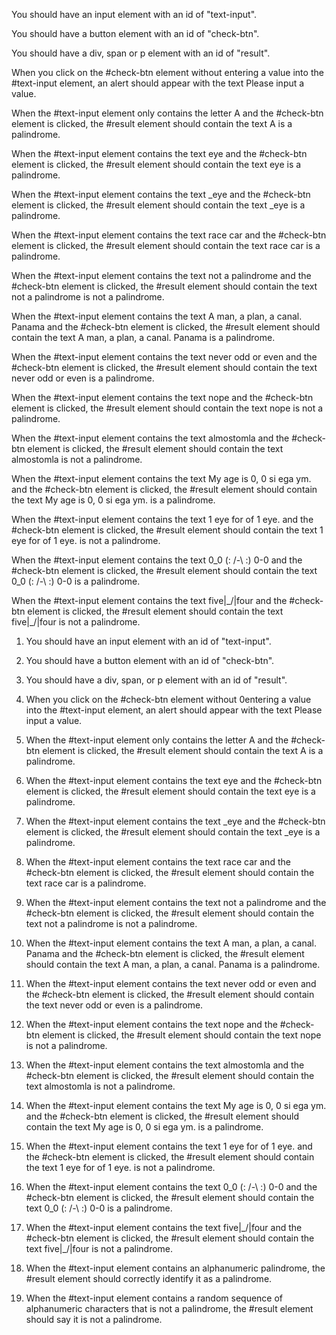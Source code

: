 <!-- User story -->

You should have an input element with an id of
"text-input".

You should have a button element with an id of
"check-btn".

You should have a div, span or p element with an
id of "result".

When you click on the #check-btn element without
entering a value into the #text-input element,
an alert should appear with the text Please input
a value.

When the #text-input element only contains the
letter A and the #check-btn element is clicked,
the #result element should contain the text A is
a palindrome.

When the #text-input element contains the text eye
and the #check-btn element is clicked, the #result
element should contain the text eye is a palindrome.

When the #text-input element contains the text
\_eye and the #check-btn element is clicked, the
#result element should contain the text \_eye is a palindrome.

When the #text-input element contains the text
race car and the #check-btn element is clicked,
the #result element should contain the text race
car is a palindrome.

When the #text-input element contains the text not
a palindrome and the #check-btn element is clicked,
the #result element should contain the text not a
palindrome is not a palindrome.

When the #text-input element contains the text A man,
a plan, a canal. Panama and the #check-btn element
is clicked, the #result element should contain the
text A man, a plan, a canal. Panama is a palindrome.

When the #text-input element contains the text never
odd or even and the #check-btn element is clicked,
the #result element should contain the text never
odd or even is a palindrome.

When the #text-input element contains the text nope
and the #check-btn element is clicked, the #result
element should contain the text nope is not a
palindrome.

When the #text-input element contains the text
almostomla and the #check-btn element is clicked, the #result element should contain the text almostomla is
not a palindrome.

When the #text-input element contains the text My
age is 0, 0 si ega ym. and the #check-btn element is clicked, the #result element should contain the text
My age is 0, 0 si ega ym. is a palindrome.

When the #text-input element contains the text 1 eye
for of 1 eye. and the #check-btn element is clicked,
the #result element should contain the text 1 eye for
of 1 eye. is not a palindrome.

When the #text-input element contains the text
0_0 (: /-\ :) 0-0 and the #check-btn element is
clicked, the #result element should contain the
text 0_0 (: /-\ :) 0-0 is a palindrome.

When the #text-input element contains the text
five|\_/|four and the #check-btn element is clicked,
the #result element should contain the text
five|\_/|four is not a palindrome.

<!-- Tests -->

1. You should have an input element with an id of "text-input".

2. You should have a button element with an id of "check-btn".

3. You should have a div, span, or p element with
   an id of "result".

4. When you click on the #check-btn element without
   0entering a value into the #text-input element, an
   alert should appear with the text Please input a
   value.

5. When the #text-input element only contains the
   letter A and the #check-btn element is clicked,
   the #result element should contain the text A is a palindrome.

6. When the #text-input element contains the text
   eye and the #check-btn element is clicked, the #result element should contain the text eye is a palindrome.

7. When the #text-input element contains the text
   \_eye and the #check-btn element is clicked, the
   #result element should contain the text \_eye is a palindrome.

8. When the #text-input element contains the text
   race car and the #check-btn element is clicked, the
   #result element should contain the text race car is a palindrome.

9. When the #text-input element contains the text
   not a palindrome and the #check-btn element is clicked,
   the #result element should contain the text not a palindrome is not a palindrome.

10. When the #text-input element contains the text A
    man, a plan, a canal. Panama and the #check-btn element
    is clicked, the #result element should contain the text
    A man, a plan, a canal. Panama is a palindrome.

11. When the #text-input element contains the text never odd or even and the #check-btn element is clicked, the #result element should contain the text never odd or even is a palindrome.

12. When the #text-input element contains the text
    nope and the #check-btn element is clicked, the #result element should contain the text nope is not a palindrome.

13. When the #text-input element contains the text almostomla and the #check-btn element is clicked, the #result element should contain the text almostomla is
    not a palindrome.

14. When the #text-input element contains the text
    My age is 0, 0 si ega ym. and the #check-btn element
    is clicked, the #result element should contain the
    text My age is 0, 0 si ega ym. is a palindrome.

15. When the #text-input element contains the text
    1 eye for of 1 eye. and the #check-btn element is
    clicked, the #result element should contain the text
    1 eye for of 1 eye. is not a palindrome.

16. When the #text-input element contains the text
    0_0 (: /-\ :) 0-0 and the #check-btn element is
    clicked, the #result element should contain the
    text 0_0 (: /-\ :) 0-0 is a palindrome.

17. When the #text-input element contains the text
    five|\_/|four and the #check-btn element is clicked,
    the #result element should contain the text
    five|\_/|four is not a palindrome.

18. When the #text-input element contains an
    alphanumeric palindrome, the #result element
    should correctly identify it as a palindrome.

19. When the #text-input element contains a random
    sequence of alphanumeric characters that is not a palindrome, the #result element should say it is not
    a palindrome.
